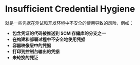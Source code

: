 # Insufficient Credential Hygiene

就是一些凭据在测试和开发环境中不安全的使用导致的风险，例如：

- **包含凭证的代码被推送到 SCM 存储库的分支之一**
- **在构建和部署过程中不安全地使用凭据**
- **容器映像层中的凭据**
- **打印到控制台输出的凭据**
- **未轮换的凭证**

